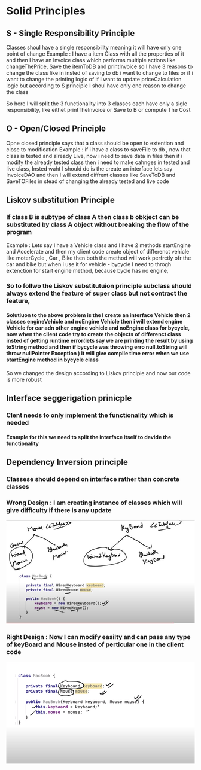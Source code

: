 # Solid Principles

## S - Single Responsibility Principle
Classes shoul have a single responsibility meaning it will have only one point of change 
Example : I have a item Class with all the properties of it and then I have an Invoice class which performs multiple actions like changeThePrice, Save the itemToDB and printInvoice
so I have 3 reasons to change  the class like in insted of saving to db i want to change to files or if i want to change the printing logic of if I want to update priceCalculation logic 
but according to S principle I shoul have only one reason to change the class 

So here I will split the 3 functionality into 3 classes each have only a sigle responsibility, like eithet printTheInvoice or Save to B or compute The Cost

## O - Open/Closed Principle

Opne closed principle says that a class should be open to extention and close to modification 
Example : if i have a class to saveFile to db , now that class is tested and already Live, now i need to save data in files then if i modify the already tested class then i need to make cahnges in tested and live class, Insted waht I should do is the create an interface lets say InvoiceDAO and then I will extend diffrent classes like SaveToDB and SaveTOFiles in stead of changing the already tested and live code

## Liskov substitution Principle 
### If class B is subtype of class A then class b obkject can be substituted by class A object without breaking the flow of the program 
Example : Lets say I have a Vehicle class and I have 2 methods startEngine and Accelerate and then my client code create object of differenct vehicle like moterCycle , Car , Bike then both the method will work perfrctly ofr the car and bike but when i use it for vehicle - bycycle I need to throgh extenction for start engine method, because bycle has no engine,

### So to follwo the Liskov substitutuion principle subclass should always extend the feature of super class but not contract the feature,
#### Solutiuon to the above problem is the I create an interface Vehicle then 2 classes engineVehicle and noEngine Vehicle then i will extend engine Vehicle for car adn other engine vehicle and noEngine class for bycycle, now when the client code try to create the objects of differenct class insted of getting runtime error(lets say we are printing the result by using toString method and then if bycycle was throwing erro null.toString will throw nullPointer Exception ) it will give compile time error when we use startEngine method in bycycle class 

So we changed the design according to Liskov principle and now our code is more robust 

## Interface seggerigation prinicple 
### Clent needs to only implement the functionality which is needed 
#### Example for this we need to split the interface itself to devide the functionality 

## Dependency Inversion principle 

### Classese should depend on interface rather than concrete classes 

### Wrong Design : I am creating instance of classes which will give difficulty if there is any update  
![image](DependencyInversion.JPG)

### Right Design : Now I can modify easilty and can pass any type of keyBoard and Mouse insted of perticular one in the client code
![image](DependencyInversionRightDesign.JPG)





